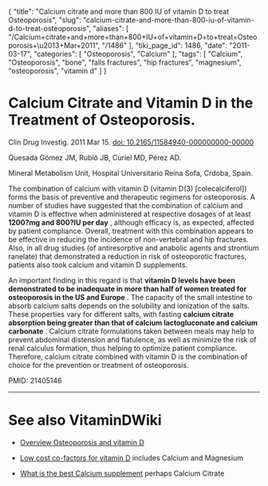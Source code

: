 {
    "title": "Calcium citrate and more than 800 IU of vitamin D to treat Osteoporosis",
    "slug": "calcium-citrate-and-more-than-800-iu-of-vitamin-d-to-treat-osteoporosis",
    "aliases": [
        "/Calcium+citrate+and+more+than+800+IU+of+vitamin+D+to+treat+Osteoporosis+\u2013+Mar+2011",
        "/1486"
    ],
    "tiki_page_id": 1486,
    "date": "2011-03-17",
    "categories": [
        "Osteoporosis",
        "Calcium"
    ],
    "tags": [
        "Calcium",
        "Osteoporosis",
        "bone",
        "falls fractures",
        "hip fractures",
        "magnesium",
        "osteoporosis",
        "vitamin d"
    ]
}


# Calcium Citrate and Vitamin D in the Treatment of Osteoporosis.

Clin Drug Investig. 2011 Mar 15. [doi: 10.2165/11584940-000000000-00000](https://doi.org/10.2165/11584940-000000000-00000)

Quesada Gómez JM, Rubió JB, Curiel MD, Pérez AD.

Mineral Metabolism Unit, Hospital Universitario Reina Sofa, Crdoba, Spain.

The combination of calcium with vitamin D (vitamin D(3) <span>[colecalciferol]</span>) forms the basis of preventive and therapeutic regimens for osteoporosis. A number of studies have suggested that the combination of calcium and vitamin D is effective when administered at respective dosages of at least  **1200?mg and 800?IU per day** , although efficacy is, as expected, affected by patient compliance. Overall, treatment with this combination appears to be effective in reducing the incidence of non-vertebral and hip fractures. Also, in all drug studies (of antiresorptive and anabolic agents and strontium ranelate) that demonstrated a reduction in risk of osteoporotic fractures, patients also took calcium and vitamin D supplements. 

An important finding in this regard is that  **vitamin D levels have been demonstrated to be inadequate in more than half of women treated for osteoporosis in the US and Europe** . The capacity of the small intestine to absorb calcium salts depends on the solubility and ionization of the salts. These properties vary for different salts, with fasting  **calcium citrate absorption being greater than that of calcium lactogluconate and calcium carbonate** . Calcium citrate formulations taken between meals may help to prevent abdominal distension and flatulence, as well as minimize the risk of renal calculus formation, thus helping to optimize patient compliance. Therefore, calcium citrate combined with vitamin D is the combination of choice for the prevention or treatment of osteoporosis.

PMID: 21405146

- - - - - - 

# See also VitaminDWiki

* [Overview Osteoporosis and vitamin D](/posts/overview-osteoporosis-and-vitamin-d)

* [Low cost co-factors for vitamin D](/tags/low-cost-co-factors-for-vitamin-d.html) includes Calcium and Magnesium

* [What is the best Calcium supplement](/tags/what-is-the-best-calcium-supplement.html) perhaps Calcium Citrate